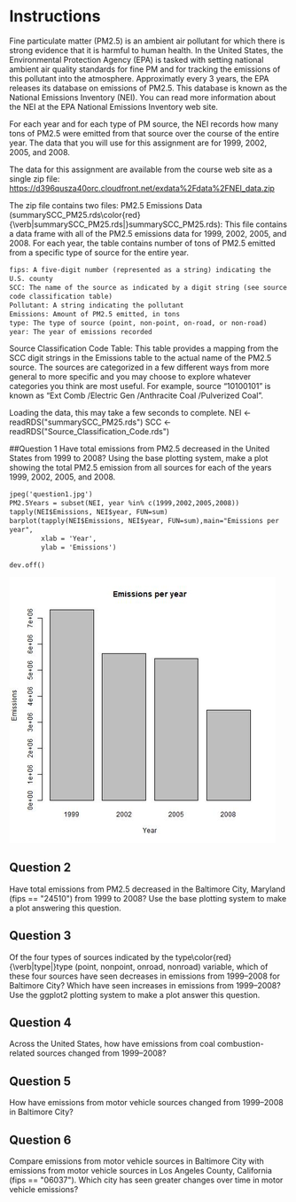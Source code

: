 # Instructions

Fine particulate matter (PM2.5) is an ambient air pollutant for which there is strong evidence that it is harmful to human health. In the United States, the Environmental Protection Agency (EPA) is tasked with setting national ambient air quality standards for fine PM and for tracking the emissions of this pollutant into the atmosphere. Approximatly every 3 years, the EPA releases its database on emissions of PM2.5. This database is known as the National Emissions Inventory (NEI). You can read more information about the NEI at the EPA National Emissions Inventory web site.

For each year and for each type of PM source, the NEI records how many tons of PM2.5 were emitted from that source over the course of the entire year. The data that you will use for this assignment are for 1999, 2002, 2005, and 2008.

The data for this assignment are available from the course web site as a single zip file:
https://d396qusza40orc.cloudfront.net/exdata%2Fdata%2FNEI_data.zip

The zip file contains two files:
PM2.5 Emissions Data (summarySCC_PM25.rds\color{red}{\verb|summarySCC_PM25.rds|}summarySCC_PM25.rds): This file contains a data frame with all of the PM2.5 emissions data for 1999, 2002, 2005, and 2008. For each year, the table contains number of tons of PM2.5 emitted from a specific type of source for the entire year. 

    fips: A five-digit number (represented as a string) indicating the U.S. county
    SCC: The name of the source as indicated by a digit string (see source code classification table)
    Pollutant: A string indicating the pollutant
    Emissions: Amount of PM2.5 emitted, in tons
    type: The type of source (point, non-point, on-road, or non-road)
    year: The year of emissions recorded

Source Classification Code Table: This table provides a mapping from the SCC digit strings in the Emissions table to the actual name of the PM2.5 source. The sources are categorized in a few different ways from more general to more specific and you may choose to explore whatever categories you think are most useful. For example, source “10100101” is known as “Ext Comb /Electric Gen /Anthracite Coal /Pulverized Coal”.

Loading the data, this may take a few seconds to complete.
NEI <- readRDS("summarySCC_PM25.rds")
SCC <- readRDS("Source_Classification_Code.rds")

##Question 1
Have total emissions from PM2.5 decreased in the United States from 1999 to 2008? Using the base plotting system, make a plot showing the total PM2.5 emission from all sources for each of the years 1999, 2002, 2005, and 2008.

```
jpeg('question1.jpg')
PM2.5Years = subset(NEI, year %in% c(1999,2002,2005,2008))
tapply(NEI$Emissions, NEI$year, FUN=sum)
barplot(tapply(NEI$Emissions, NEI$year, FUN=sum),main="Emissions per year",
        xlab = 'Year',
        ylab = 'Emissions')

dev.off()
```

![Question 1 plot](/question1.jpg)
    
## Question 2
Have total emissions from PM2.5 decreased in the Baltimore City, Maryland (fips == "24510") from 1999 to 2008? Use the base plotting system to make a plot answering this question.

## Question 3
Of the four types of sources indicated by the type\color{red}{\verb|type|}type (point, nonpoint, onroad, nonroad) variable, which of these four sources have seen decreases in emissions from 1999–2008 for Baltimore City? Which have seen increases in emissions from 1999–2008? Use the ggplot2 plotting system to make a plot answer this question.

## Question 4
Across the United States, how have emissions from coal combustion-related sources changed from 1999–2008?
    
## Question 5
How have emissions from motor vehicle sources changed from 1999–2008 in Baltimore City?

## Question 6
Compare emissions from motor vehicle sources in Baltimore City with emissions from motor vehicle sources in Los Angeles County, California (fips == "06037"). Which city has seen greater changes over time in motor vehicle emissions?
